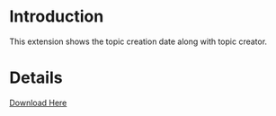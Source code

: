 # Introduction #

This extension shows the topic creation date along with topic creator.



# Details #

<a href='http://code.google.com/p/sarimcmsextensions/downloads/detail?name=show_date_search_topic.zip'> Download Here </a>